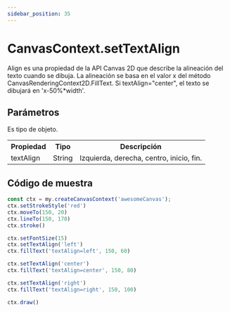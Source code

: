 ```yaml
---
sidebar_position: 35
---
```


# CanvasContext.setTextAlign

Align es una propiedad de la API Canvas 2D que describe la alineación del texto cuando se dibuja. La alineación se basa en el valor x del método CanvasRenderingContext2D.FillText. Si textAlign="center", el texto se dibujará en 'x-50%*width'.

## Parámetros

Es tipo de objeto.

<table>
    <tr>
        <th>Propiedad</th>
        <th>Tipo</th>
        <th>Descripción</th>
    </tr>
    <tr>
        <td>textAlign</td>
        <td>String</td>
        <td>Izquierda, derecha, centro, inicio, fin.</td>
     </tr>
</table>


## Código de muestra

```js
const ctx = my.createCanvasContext('awesomeCanvas');
ctx.setStrokeStyle('red')
ctx.moveTo(150, 20)
ctx.lineTo(150, 170)
ctx.stroke()

ctx.setFontSize(15)
ctx.setTextAlign('left')
ctx.fillText('textAlign=left', 150, 60)

ctx.setTextAlign('center')
ctx.fillText('textAlign=center', 150, 80)

ctx.setTextAlign('right')
ctx.fillText('textAlign=right', 150, 100)

ctx.draw()
```

